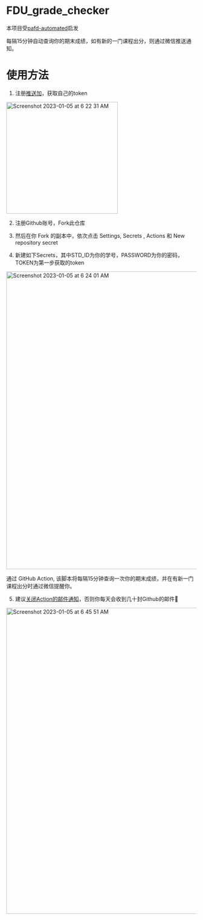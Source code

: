 # FDU_grade_checker

本项目受[pafd-automated](https://github.com/FDUCSLG/pafd-automated)启发

每隔15分钟自动查询你的期末成绩，如有新的一门课程出分，则通过微信推送通知。

# 使用方法

1. 注册[推送加](http://www.pushplus.plus)，获取自己的token

<img width="295" alt="Screenshot 2023-01-05 at 6 22 31 AM" src="https://user-images.githubusercontent.com/98612013/210661348-2783bb0f-f6dd-4099-b5b4-ee00cdcb7a92.png">



2. 注册Github账号，Fork此仓库

3. 然后在你 Fork 的副本中，依次点击 Settings, Secrets , Actions 和 New repository secret

4. 新建如下Secrets，其中STD_ID为你的学号，PASSWORD为你的密码，TOKEN为第一步获取的token

<img width="787" alt="Screenshot 2023-01-05 at 6 24 01 AM" src="https://user-images.githubusercontent.com/98612013/210661446-d0ff335c-6f54-4dcc-8ae8-83eae1c83279.png">

通过 GitHub Action, 该脚本将每隔15分钟查询一次你的期末成绩，并在有新一门课程出分时通过微信提醒你。

5. 建议[关闭Action的邮件通知](https://github.com/settings/notifications)，否则你每天会收到几十封Github的邮件🤡

<img width="809" alt="Screenshot 2023-01-05 at 6 45 51 AM" src="https://user-images.githubusercontent.com/98612013/210664207-2e6aa917-eecf-44c7-b3d7-1f3919f7e77b.png">
